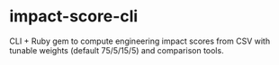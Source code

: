 # impact-score-cli
CLI + Ruby gem to compute engineering impact scores from CSV with tunable weights (default 75/5/15/5) and comparison tools.
